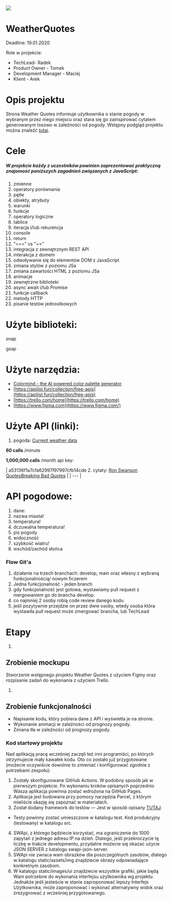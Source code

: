 ## ![](RackMultipart20210118-4-euuf9o_html_5142fe91682defd7.png)

# **WeatherQuotes**

Deadline: 19.01.2020

Role w projekcie:

- TechLead- Radek
- Product Owner - Tomek
- Development Manager - Maciej
- Klient - Arek

# Opis projektu

Strona Weather Quotes informuje użytkownika o stanie pogody w wybranym przez niego miejscu oraz stara się go zainspirować cytatem generowanym losowo w zależności od pogody. Wstępny podgląd projektu można znaleźć [tutaj](https://www.figma.com/file/aiMZLAK36HkWFWEzRHEPPS/Weather-Quotes---Javascript-WeatherQuotes--?node-id=0%3A1).

# Cele

##### W projekcie każdy z uczestników powinien zaprezentować praktyczną znajomość poniższych zagadnień związanych z JavaScript:

1. zmienne
2. operatory porównania
3. pętle
4. obiekty, atrybuty
5. warunki
6. funkcje
7. operatory logiczne
8. tablice
9. iteracja i/lub rekurencja
10. console
11. return
12. &quot;===&quot; vs &quot;==&quot;
13. integracja z zewnętrznym REST API
14. interakcja z domem
15. odwoływanie się do elementów DOM z JavaScript
16. zmiana stylów z poziomu JSa
17. zmiana zawartości HTML z poziomu JSa
18. animacje
19. zewnętrzne biblioteki
20. async await i/lub Promise
21. funkcje callback
22. metody HTTP
23. pisanie testów jednostkowych

# Użyte biblioteki:

snap

gsap

# Użyte narzędzia:

- [Colormind - the AI powered color palette generator](http://colormind.io/)
- [https://apilist.fun/collection/free-apis](https://apilist.fun/collection/free-apis)
- [https://trello.com/home](https://trello.com/home)
- [https://www.figma.com](https://www.figma.com/)

# Użyte API (linki):

1. pogoda: [Current weather data](https://openweathermap.org/current)

**60 calls** /minute

**1,000,000 calls** /month
 api key:

| a53136f1a7cfa62997f97997cfb14cde
2. cytaty: [Ron Swanson Quotes](https://github.com/jamesseanwright/ron-swanson-quotes)[Breaking Bad Quotes](https://github.com/shevabam/breaking-bad-quotes)
 |
| --- |

# API pogodowe:

1. dane:
  1. nazwa miasta!
  2. temperatura!
  3. dczuwalna temperatura!
  4. pis pogody
  5. widoczność
  6. szybkość wiatru!
  7. wschód/zachód słońca

### **Flow Git&#39;a**

1. działanie na trzech branchach: develop, main oraz własny z wybraną funkcjonalnością/ nowym ficzerem
2. Jedna funkcjonalność - jeden branch
3. gdy funkcjonalność jest gotowa, wystawiamy pull request z mergowaniem go do brancha develop.
4. co najmniej 2 osoby robią code review danego kodu
5. jeśli pozytywnie przejdzie on przez dwie osoby, wtedy osoba która wystawiła pull request może zmergować brancha, lub TechLead

#

# Etapy

1.
## Zrobienie mockupu

Stworzenie wstępnego projektu Weather Quotes z użyciem Figmy oraz rozpisanie zadań do wykonania z użyciem Trello.

1.
## Zrobienie funkcjonalności

- Napisanie kodu, który pobiera dane z API i wyświetla je na stronie.
- Wykonanie animacji w zależności od prognozy pogody.
- Zmiana tła w zależności od prognozy pogody.

### **Kod startowy projektu**

Nad aplikacją pracę wcześniej zaczęli też inni programiści, po których otrzymujecie mały kawałek kodu. Oto co zostało już przygotowane (możecie oczywiście dowolnie to zmieniać i konfigurować zgodnie z potrzebami zespołu):

1. Zostały skonfigurowane GitHub Actions. W podobny sposób jak w pierwszym projekcie. Po wykonaniu kroków opisanych poprzednio Wasza aplikacja powinna zostać wdrożona na GitHub Pages.
2. Aplikacja jest budowana przy pomocy narzędzia Parcel, z którym mieliście okazję się zapoznać w materiałach.
3. Został dodany framework do testów — Jest w sposób opisany [TUTAJ](https://ryankubik.com/blog/parcel-and-jest/).
  - Testy powinny zostać umieszczone w katalogu test. Kod produkcyjny (testowany) w katalogu src.
4. SWApi, z którego będziecie korzystać, ma ograniczenie do 1000 zapytań z jednego adresu IP na dzień. Dlatego, jeśli przekroczycie tę liczbę w trakcie developmentu, przydatne możecie się okazać użycie JSON SERVER z katalogu swapi-json-server.
5. SWApi nie zwraca wam obrazków dla poszczególnych zasobów, dlatego w katalogu static/assets/img znajdziecie obrazy odpowiadające konkretnym zasobom.
6. W katalogu static/images/ui znajdziecie wszystkie grafiki, jakie będą Wam potrzebne do wykonania interfejsu użytkownika wg projektu. Jednakże jeśli jesteście w stanie zaproponować lepszy Interfejs Użytkownika, może zaproponować i wykonać alternatywny widok oraz zrezygnować z wcześniej przygotowanego.
